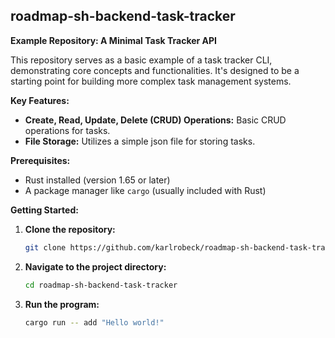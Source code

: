 ## **roadmap-sh-backend-task-tracker**

**Example Repository: A Minimal Task Tracker API**

This repository serves as a basic example of a task tracker CLI, demonstrating
core concepts and functionalities. It's designed to be a starting point for
building more complex task management systems.

**Key Features:**

- **Create, Read, Update, Delete (CRUD) Operations:** Basic CRUD operations for
  tasks.
- **File Storage:** Utilizes a simple json file for storing tasks.

**Prerequisites:**

- Rust installed (version 1.65 or later)
- A package manager like `cargo` (usually included with Rust)

**Getting Started:**

1. **Clone the repository:**
   ```bash
   git clone https://github.com/karlrobeck/roadmap-sh-backend-task-tracker.git
   ```
2. **Navigate to the project directory:**
   ```bash
   cd roadmap-sh-backend-task-tracker
   ```
3. **Run the program:**
   ```bash
   cargo run -- add "Hello world!"
   ```
